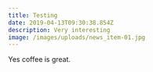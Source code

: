 ```yaml
---
title: Testing
date: 2019-04-13T09:30:38.854Z
description: Very interesting
image: /images/uploads/news_item-01.jpg
---
```

Yes coffee is great.
